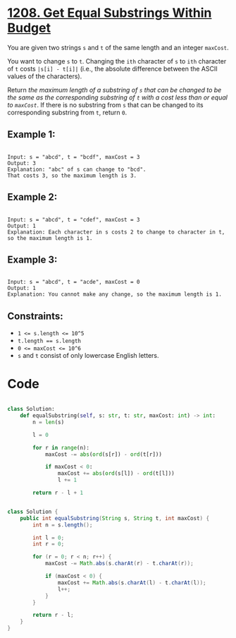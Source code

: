 # [1208. Get Equal Substrings Within Budget](https://leetcode.com/problems/get-equal-substrings-within-budget/description/?envType=daily-question&envId=2024-05-28)

You are given two strings `s` and `t` of the same length and an integer `maxCost`.

You want to change `s` to `t`. Changing the `ith` character of `s` to `ith` character of `t` costs `|s[i] - t[i]|` (i.e., the absolute difference between the ASCII values of the characters).

Return _the maximum length of a substring of `s` that can be changed to be the same as the corresponding substring of `t` with a cost less than or equal to `maxCost`_. If there is no substring from `s` that can be changed to its corresponding substring from `t`, return `0`.

## Example 1:

```

Input: s = "abcd", t = "bcdf", maxCost = 3
Output: 3
Explanation: "abc" of s can change to "bcd".
That costs 3, so the maximum length is 3.

```

## Example 2:

```

Input: s = "abcd", t = "cdef", maxCost = 3
Output: 1
Explanation: Each character in s costs 2 to change to character in t,  so the maximum length is 1.

```

## Example 3:

```

Input: s = "abcd", t = "acde", maxCost = 0
Output: 1
Explanation: You cannot make any change, so the maximum length is 1.

```

## Constraints:

- `1 <= s.length <= 10^5`
- `t.length == s.length`
- `0 <= maxCost <= 10^6`
- `s` and `t` consist of only lowercase English letters.

# Code

```python

class Solution:
    def equalSubstring(self, s: str, t: str, maxCost: int) -> int:
        n = len(s)

        l = 0

        for r in range(n):
            maxCost -= abs(ord(s[r]) - ord(t[r]))

            if maxCost < 0:
                maxCost += abs(ord(s[l]) - ord(t[l]))
                l += 1

        return r - l + 1

```

```java

class Solution {
    public int equalSubstring(String s, String t, int maxCost) {
        int n = s.length();

        int l = 0;
        int r = 0;

        for (r = 0; r < n; r++) {
            maxCost -= Math.abs(s.charAt(r) - t.charAt(r));

            if (maxCost < 0) {
                maxCost += Math.abs(s.charAt(l) - t.charAt(l));
                l++;
            }
        }

        return r - l;
    }
}

```
